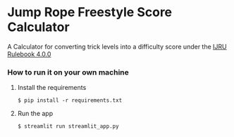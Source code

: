 # Jump Rope Freestyle Score Calculator

A Calculator for converting trick levels into a difficulty score under the [IJRU Rulebook 4.0.0](https://rules.ijru.sport/technical-manual/calculations/freestyle/single-rope)

### How to run it on your own machine

1. Install the requirements

   ```
   $ pip install -r requirements.txt
   ```

2. Run the app

   ```
   $ streamlit run streamlit_app.py
   ```

